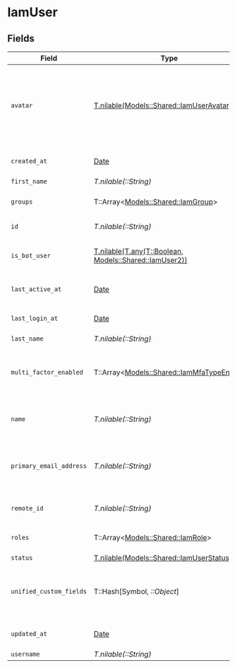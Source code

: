 # IamUser


## Fields

| Field                                                                                             | Type                                                                                              | Required                                                                                          | Description                                                                                       | Example                                                                                           |
| ------------------------------------------------------------------------------------------------- | ------------------------------------------------------------------------------------------------- | ------------------------------------------------------------------------------------------------- | ------------------------------------------------------------------------------------------------- | ------------------------------------------------------------------------------------------------- |
| `avatar`                                                                                          | [T.nilable(Models::Shared::IamUserAvatar)](../../models/shared/iamuseravatar.md)                  | :heavy_minus_sign:                                                                                | The user's avatar data. This generally contains a URL within this property's 'contents' array.    |                                                                                                   |
| `created_at`                                                                                      | [Date](https://ruby-doc.org/stdlib-2.6.1/libdoc/date/rdoc/Date.html)                              | :heavy_minus_sign:                                                                                | The date the user was created                                                                     | 2021-01-01T01:01:01.000Z                                                                          |
| `first_name`                                                                                      | *T.nilable(::String)*                                                                             | :heavy_minus_sign:                                                                                | N/A                                                                                               | Han                                                                                               |
| `groups`                                                                                          | T::Array<[Models::Shared::IamGroup](../../models/shared/iamgroup.md)>                             | :heavy_minus_sign:                                                                                | List of groups the user is assigned to                                                            |                                                                                                   |
| `id`                                                                                              | *T.nilable(::String)*                                                                             | :heavy_minus_sign:                                                                                | Unique identifier                                                                                 | 8187e5da-dc77-475e-9949-af0f1fa4e4e3                                                              |
| `is_bot_user`                                                                                     | [T.nilable(T.any(T::Boolean, Models::Shared::IamUser2))](../../models/shared/iamuserisbotuser.md) | :heavy_minus_sign:                                                                                | Indicates if the user is a bot or service user                                                    | true                                                                                              |
| `last_active_at`                                                                                  | [Date](https://ruby-doc.org/stdlib-2.6.1/libdoc/date/rdoc/Date.html)                              | :heavy_minus_sign:                                                                                | The date this user was last active                                                                | 2021-01-01T01:01:01.000Z                                                                          |
| `last_login_at`                                                                                   | [Date](https://ruby-doc.org/stdlib-2.6.1/libdoc/date/rdoc/Date.html)                              | :heavy_minus_sign:                                                                                | The date this user last logged in                                                                 | 2021-01-01T01:01:01.000Z                                                                          |
| `last_name`                                                                                       | *T.nilable(::String)*                                                                             | :heavy_minus_sign:                                                                                | N/A                                                                                               | Solo                                                                                              |
| `multi_factor_enabled`                                                                            | T::Array<[Models::Shared::IamMfaTypeEnum](../../models/shared/iammfatypeenum.md)>                 | :heavy_minus_sign:                                                                                | The list of Multi-Factor Authentication (MFA) types enabled for the user.                         |                                                                                                   |
| `name`                                                                                            | *T.nilable(::String)*                                                                             | :heavy_minus_sign:                                                                                | User's name which (can be a full name or display name)                                            | Han Solo                                                                                          |
| `primary_email_address`                                                                           | *T.nilable(::String)*                                                                             | :heavy_minus_sign:                                                                                | Primary email address of the user. This is generally a work email address.                        | han@stackone.com                                                                                  |
| `remote_id`                                                                                       | *T.nilable(::String)*                                                                             | :heavy_minus_sign:                                                                                | Provider's unique identifier                                                                      | 8187e5da-dc77-475e-9949-af0f1fa4e4e3                                                              |
| `roles`                                                                                           | T::Array<[Models::Shared::IamRole](../../models/shared/iamrole.md)>                               | :heavy_minus_sign:                                                                                | List of roles the user is assigned to                                                             |                                                                                                   |
| `status`                                                                                          | [T.nilable(Models::Shared::IamUserStatus)](../../models/shared/iamuserstatus.md)                  | :heavy_minus_sign:                                                                                | N/A                                                                                               |                                                                                                   |
| `unified_custom_fields`                                                                           | T::Hash[Symbol, *::Object*]                                                                       | :heavy_minus_sign:                                                                                | Custom Unified Fields configured in your StackOne project                                         | {<br/>"my_project_custom_field_1": "REF-1236",<br/>"my_project_custom_field_2": "some other value"<br/>} |
| `updated_at`                                                                                      | [Date](https://ruby-doc.org/stdlib-2.6.1/libdoc/date/rdoc/Date.html)                              | :heavy_minus_sign:                                                                                | The date the user was created                                                                     | 2021-01-01T01:01:01.000Z                                                                          |
| `username`                                                                                        | *T.nilable(::String)*                                                                             | :heavy_minus_sign:                                                                                | N/A                                                                                               | hansolo1977                                                                                       |
